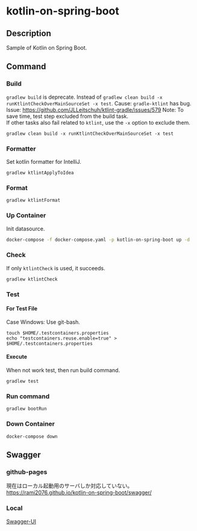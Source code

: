 # kotlin-on-spring-boot

## Description

Sample of Kotlin on Spring Boot.

## Command

### Build

`gradlew build` is deprecate.
Instead of `gradlew clean build -x runKtlintCheckOverMainSourceSet -x test`.
Cause: `gradle-ktlint` has bug.
Issue: https://github.com/JLLeitschuh/ktlint-gradle/issues/579
Note:
To save time, test step excluded from the build task.  
If other tasks also fail related to `ktlint`, use the `-x` option to exclude them.

```shell
gradlew clean build -x runKtlintCheckOverMainSourceSet -x test
```

### Formatter

Set kotlin formatter for IntelliJ.

```shell
gradlew ktlintApplyToIdea
```

### Format

```shell
gradlew ktlintFormat
```

### Up Container

Init datasource.

```bash
docker-compose -f docker-compose.yaml -p kotlin-on-spring-boot up -d
```

### Check

If only `ktlintCheck` is used, it succeeds.

```shell
gradlew ktlintCheck
```

### Test

#### For Test File

Case Windows: Use git-bash.

```shell
touch $HOME/.testcontainers.properties
echo "testcontainers.reuse.enable=true" > $HOME/.testcontainers.properties
```

#### Execute

When not work test, then run build command.

```shell
gradlew test
```

### Run command

```shell
gradlew bootRun
```

### Down Container

```shell
docker-compose down 
```

## Swagger

### github-pages

現在はローカル起動用のサーバしか対応していない。  
https://rami2076.github.io/kotlin-on-spring-boot/swagger/

### Local

[Swagger-UI](http://localhost:8080/rami/swagger-ui/index.html)


